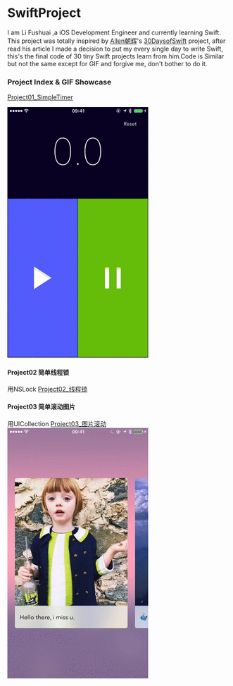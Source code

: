 ﻿# SwiftProject
I am Li Fushuai ,a iOS Development Engineer and currently learning Swift.
This project was totally inspired by [Allen朝辉](http://www.jianshu.com/p/52032bc4cbe4)'s [30DaysofSwift](https://github.com/allenwong/30DaysofSwift) project, after read his article I made a decision to put my every single day to write Swift, this's the final code of 30 tiny Swift projects learn from him.Code is Similar but not the same except for GIF and forgive me, don't bother to do it.

### Project Index & GIF Showcase
[Project01_SimpleTimer](https://github.com/lfsluoye/SwiftProject/tree/master/Project01_SimpleTimer)

![Simple Stop Watch.gif](https://github.com/lfsluoye/SwiftProject/blob/master/Project01_SimpleTimer/Simple_Stop_Watch.gif)

#### Project02 简单线程锁
用NSLock
[Project02_线程锁](https://github.com/lfsluoye/SwiftProject/tree/master/Project02_Lock)

#### Project03 简单滚动图片
用UICollection
[Project03_图片滚动](https://github.com/lfsluoye/SwiftProject/tree/master/Project03_Carousel)
![Carousel.gif](https://github.com/lfsluoye/SwiftProject/blob/master/Project03_Carousel/Carousel.gif)


